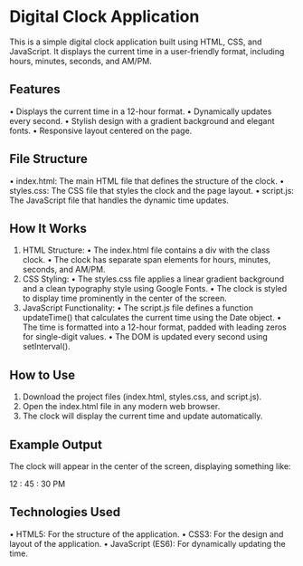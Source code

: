 # Digital Clock Application

This is a simple digital clock application built using HTML, CSS, and JavaScript. It displays the current time in a user-friendly format, including hours, minutes, seconds, and AM/PM.

## Features

• Displays the current time in a 12-hour format.
• Dynamically updates every second.
• Stylish design with a gradient background and elegant fonts.
• Responsive layout centered on the page.

## File Structure

• index.html: The main HTML file that defines the structure of the clock.
• styles.css: The CSS file that styles the clock and the page layout.
• script.js: The JavaScript file that handles the dynamic time updates.

## How It Works

1. HTML Structure:
   • The index.html file contains a div with the class clock.
   • The clock has separate span elements for hours, minutes, seconds, and AM/PM.
2. CSS Styling:
   • The styles.css file applies a linear gradient background and a clean typography style using Google Fonts.
   • The clock is styled to display time prominently in the center of the screen.
3. JavaScript Functionality:
   • The script.js file defines a function updateTime() that calculates the current time using the Date object.
   • The time is formatted into a 12-hour format, padded with leading zeros for single-digit values.
   • The DOM is updated every second using setInterval().

## How to Use

1. Download the project files (index.html, styles.css, and script.js).
2. Open the index.html file in any modern web browser.
3. The clock will display the current time and update automatically.

## Example Output

The clock will appear in the center of the screen, displaying something like:

12 : 45 : 30 PM

## Technologies Used

• HTML5: For the structure of the application.
• CSS3: For the design and layout of the application.
• JavaScript (ES6): For dynamically updating the time.
